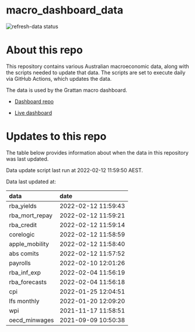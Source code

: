 
<!-- README.md is generated from README.Rmd. Please edit that file -->

# macro\_dashboard\_data

<!-- badges: start -->

![refresh-data
status](https://github.com/grattan/macro_dashboard_data/workflows/refresh-data/badge.svg)

<!-- badges: end -->

# About this repo

This repository contains various Australian macroeconomic data, along
with the scripts needed to update that data. The scripts are set to
execute daily via GitHub Actions, which updates the data.

The data is used by the Grattan macro dashboard.

  - [Dashboard repo](https://github.com/grattan/macrodashboard)

  - [Live dashboard](https://mattcowgill.shinyapps.io/macrodashboard/)

# Updates to this repo

The table below provides information about when the data in this
repository was last updated.

Data update script last run at 2022-02-12 11:59:50 AEST.

Data last updated at:

| data             | date                |
| :--------------- | :------------------ |
| rba\_yields      | 2022-02-12 11:59:43 |
| rba\_mort\_repay | 2022-02-12 11:59:21 |
| rba\_credit      | 2022-02-12 11:59:14 |
| corelogic        | 2022-02-12 11:58:59 |
| apple\_mobility  | 2022-02-12 11:58:40 |
| abs comits       | 2022-02-12 11:57:52 |
| payrolls         | 2022-02-10 12:01:26 |
| rba\_inf\_exp    | 2022-02-04 11:56:19 |
| rba\_forecasts   | 2022-02-04 11:56:18 |
| cpi              | 2022-01-25 12:04:51 |
| lfs monthly      | 2022-01-20 12:09:20 |
| wpi              | 2021-11-17 11:58:51 |
| oecd\_minwages   | 2021-09-09 10:50:38 |
